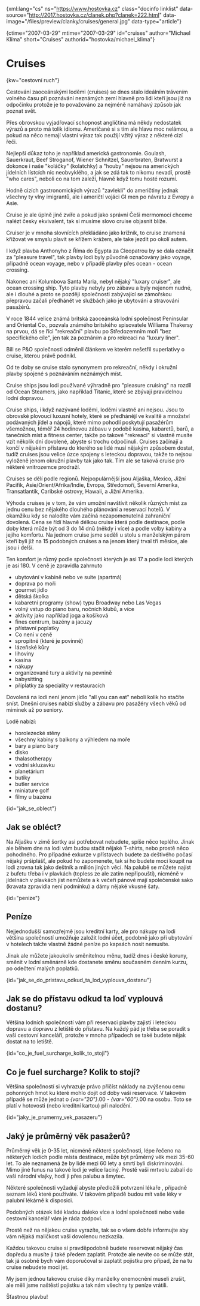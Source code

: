 
{xml:lang="cs" ns="https://www.hostovka.cz" class="docinfo linklist" data-source="http://2017.hostovka.cz/clanek.php?clanek=222.html" data-image="/files/preview/clanky/cruises/general.jpg" data-type="article"}

{ctime="2007-03-29" mtime="2007-03-29" id="cruises" author="Michael Klíma" short="Cruises" authorid="hostovka/michael_klima"}

# Cruises

<!-- generated attribute kw by user_udpatekw.sh on 2019-03-13, do not edit -->

{kw="cestovní ruch"}

Cestování zaoceánskými loděmi (cruises) se dnes stalo ideálním trávením volného času při poznávání neznámých zemí hlavně pro lidi kteří jsou již na odpočinku protože je to považováno za nejméně namáhavý způsob jak poznat svět.

Přes obrovskou vyjadřovací schopnost angličtina má někdy nedostatek výrazů a proto má tolik idiomu. Američané si s tím ale hlavu moc nelámou, a pokud na něco nemají vlastní výraz tak použijí vžitý výraz z některé cizí řeči.

Nejlepší důkaz toho je například americká gastronomie. Goulash, Sauerkraut, Beef Stroganof, Wiener Schnitzel, Sauerbraten, Bratwurst a dokonce i naše "koláčky" (kolatchky) a "houby" nejsou na amerických jídelních lístcích nic neobvyklého, a jak se zdá tak to nikomu nevadí, prostě "who cares", neboli co na tom zaleží, hlavně když tomu hosté rozumí.

Hodně cizích gastronomických výrazů "zavlekli" do američtiny jednak všechny ty vlny imigrantů, ale i američtí vojáci GI men po návratu z Evropy a Asie.

Cruise je ale úplně jiné zvíře a pokud jako správní Češi mermomocí chceme nalézt česky ekvivalent, tak si musíme slovo cruise objasnit blíže.

Cruiser je v mnoha slovnících překládáno jako križník, to cruise znamená křižovat ve smyslu plavit se křížem krážem, ale take jezdit po okolí autem.

I když plavba Anthonyho z Říma do Egypta za Cleopatrou by se dala označit za "pleasure travel", tak plavby lodi byly původně označovány jako voyage, připadně ocean voyage, nebo v případě plavby přes ocean - ocean crossing.

Nakonec ani Kolumbova Santa Maria, nebyl nějaký "luxary cruiser", ale ocean crossing ship. Tyto plavby nebyly pro zábavu a byly nejenom nudné, ale i dlouhé a proto se později společnosti zabývající se zámořskou přepravou začali předhánět ve službách jako je ubytováni a stravování pasažérů.

V roce 1844 velice známá britská zaoceánská lodní společnost Peninsular and Oriental Co., pozvala známého britského spisovatele Williama Thakersy na prvou, dá se říci "rekreační" plavbu po Středozemním moři "bez specifického cíle", jen tak za poznáním a pro rekreaci na "luxury liner".

Bill se P&O společnosti odměnil článkem ve kterém nešetřil superlativy o cruise, kterou právě podnikl.

Od te doby se cruise stalo synonymem pro rekreační, někdy i okružní plavby spojené s poznáváním neznámých míst.

Cruise ships jsou lodi používané výhradně pro "pleasure cruising" na rozdíl od Ocean Steamers, jako například Titanic, které se zbývají pravidelnou lodní dopravou.

Cruise ships, i když nazývané loděmi, loděmi vlastně ani nejsou. Jsou to obrovské plovoucí luxusní hotely, které se předhánějí ve kvalitě a množství podávaných jídel a nápojů, které mimo pohodlí poskytují pasažérům všemožnou, téměř 24 hodinovou zábavu v podobě kasina, kabaretů, barů, a tanečních míst a fitness center, takže po takové "rekreaci" si vlastně musíte vzít několik dní dovolené, abyste si trochu odpočinuli. Cruises začínají a končí v nějakém přístavu do kterého se lidé musí nějakým způsobem dostat, tudíž cruises jsou velice úzce spojeny s leteckou dopravou, takže to nejsou vyloženě jenom okružní plavby tak jako tak. Tím ale se taková cruise pro některé vnitrozemce prodraží.

Cruises se dělí podle regionů. Nejpopulárnější jsou Aljaška, Mexico, Jižní Pacifik, Asie/Orient/Afrika/Indie, Evropa, Středomoří, Severní Amerika, Transatlantik, Caribské ostrovy, Hawaii, a Jižní Amerika.

Výhoda cruises je v tom, že vám umožní navštívit několik různých míst za jednu cenu bez nějakého dlouhého plánování a reservací hotelů. V okamžiku kdy se nalodíte vám začíná nezapomenutelná zahraniční dovolená. Cena se řídí hlavně délkou cruise která podle destinace, podle doby která může být od 3 do 14 dnů (někdy i více) a podle volby kabiny a jejího komfortu. Na jednom cruise jsme seděli u stolu s manželským párem kteří byli již na 15 podobných cruises a na jenom který trval tři měsíce, ale jsou i delší.

Ten komfort je různý podle společnosti kterých je asi 17 a podle lodi kterých je asi 180. V ceně je zpravidla zahrnuto

  * ubytování v kabině nebo ve suite (apartmá)
  * doprava po moři
  * gourmet jídlo
  * dětská školka
  * kabaretní programy (show) typu Broadway nebo Las Vegas
  * volný vstup do piano baru, nočních klubů, a více
  * aktivity jako například joga a košíková
  * fines centrum, bazény a jacuzy
  * přístavní poplatky
  * Co není v ceně
  * spropitné (které je povinné)
  * lázeňské kůry
  * lihoviny
  * kasína
  * nákupy
  * organizované tury a aktivity na pevnině
  * babysitting
  * příplatky za speciality v restauracích

Dovolená na lodi není jenom jídlo "all you can eat" neboli kolik ho stačíte sníst. Dnešní cruises nabízí služby a zábavu pro pasažéry všech věků od miminek až po seniory.

Lodě nabízí:

  * horolezecké stěny
  * všechny kabiny s balkony a výhledem na moře
  * bary a piano bary
  * disko
  * thalasotherapy
  * vodní skluzavku
  * planetárium
  * butiky
  * butler service
  * miniature golf
  * filmy u bazénu

{id="jak\_se\_oblect"}

## Jak se obléct?

Na Aljašku v zimě šortky asi potřebovat nebudete, spíše něco teplého. Jinak ale během dne na lodi vám budou stačit nějaké T-shirts, nebo prostě něco pohodlného. Pro případné exkurze v přístavech budete za deštivého počasí nějaký pršiplášť, ale pokud ho zapomenete, tak si ho budete moci koupit na lodi zrovna tak jako deštník a milión jiných věcí. Na palubě se můžete najíst z bufetu třeba i v plavkách (topless ze ale zatím nepřipouští), nicméně v jídelnách v plavkách jíst nemůžete a k večeři pánové mají společenské sako (kravata zpravidla není podmínku) a dámy nějaké vkusné šaty.

{id="penize"}

## Peníze

Nejjednodušší samozřejmě jsou kreditní karty, ale pro nákupy na lodi většina společností umožňuje založit lodní účet, podobně jako při ubytování v hotelech takže vlastně žádné peníze po kapsách nosit nemusíte.

Jinak ale můžete jakoukoliv směnitelnou měnu, tudíž dnes i české koruny, směnit v lodní směnárně kde dostanete směnu současném denním kurzu, po odečtení malých poplatků.

{id="jak\_se\_do\_pristavu\_odkud\_ta\_lod\_vyplouva\_dostanu"}

## Jak se do přístavu odkud ta loď vyplouvá dostanu?

Většina lodních společností vám při reservaci plavby zajistí i leteckou dopravu a dopravu z letiště do přístavu. Na každý pád je třeba se poradit s vaši cestovní kanceláří, protože v mnoha případech se také budete nějak dostat na to letiště.

{id="co\_je\_fuel\_surcharge\_kolik\_to\_stoji"}

## Co je fuel surcharge? Kolik to stojí?

Většina společností si vyhrazuje právo přičíst náklady na zvýšenou cenu pohonných hmot ku které mohlo dojít od doby vaši reservace. V takovém případě se může jednat o  _{var="20"}_.00 -  _{var="60"}_.00 na osobu. Toto se platí v hotovosti (nebo kreditní kartou) při nalodění.

{id="jaky\_je\_prumerny\_vek\_pasazeru"}

## Jaký je průměrný věk pasažerů?

Průměrný věk je 0-35 let, nicméně některé společnosti, lépe řečeno na některých lodích podle místa destinace, může být průměrný věk mezi 35-60 let. To ale neznamená že by lidé mezi 60 lety a smrtí byli diskriminováni. Mimo jiné funus na takové lodi je velice laciný. Prostě vaši mrtvolu zabalí do vaši národní vlajky, hodí ji přes palubu a šmytec.

Některé společnosti vyžadují abyste předložili potvrzení lékaře , případně seznam léků které používáte. V takovém případě budou mít vaše léky v palubní lékárně k disposici.

Podobných otázek lidé kladou daleko více a lodní společnosti nebo vaše cestovní kancelář vám je ráda zodpoví.

Prostě než na nějakou cruise vyrazíte, tak se o všem dobře informujte aby vám nějaká maličkost vaši dovolenou nezkazila.

Každou takovou cruise si pravděpodobně budete reservovat nějaký čas dopředu a musíte ji také předem zaplatit. Protože ale nevíte co se může stát, tak já osobně bych vám doporučoval si zaplatit pojistku pro případ, že na tu cruise nebudete moci jet.

My jsem jednou takovou cruise díky manželky onemocnění museli zrušit, ale měli jsme naštěstí pojistku a tak nám všechny ty peníze vrátili.

Šťastnou plavbu!

